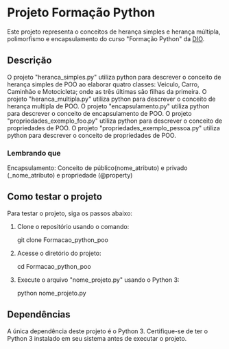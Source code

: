 # Projeto Formação Python

Este projeto representa o conceitos de herança simples e herança múltipla, polimorfismo e encapsulamento do curso "Formação Python" da [DIO](https://www.dio.me/bootcamp/primeiros-passos-em-tecnologia).

## Descrição

O projeto "heranca_simples.py" utiliza python para descrever o conceito de herança simples de POO ao elaborar quatro classes: Veiculo, Carro, Caminhão e Motocicleta; onde as três últimas são filhas da primeira.
O projeto "heranca_multipla.py" utiliza python para descrever o conceito de herança multipla de POO.
O projeto "encapsulamento.py" utiliza python para descrever o conceito de encapsulamento de POO.
O projeto "propriedades_exemplo_foo.py" utiliza python para descrever o conceito de propriedades de POO.
O projeto "propriedades_exemplo_pessoa.py" utiliza python para descrever o conceito de propriedades de POO.

### Lembrando que

Encapsulamento: Conceito de público(nome_atributo) e privado (_nome_atributo) e propriedade (@property)

## Como testar o projeto

Para testar o projeto, siga os passos abaixo:

1. Clone o repositório usando o comando:

    git clone Formacao_python_poo


2. Acesse o diretório do projeto:

    cd Formacao_python_poo

3. Execute o arquivo "nome_projeto.py" usando o Python 3:

    python nome_projeto.py

## Dependências

A única dependência deste projeto é o Python 3. Certifique-se de ter o Python 3 instalado em seu sistema antes de executar o projeto.


